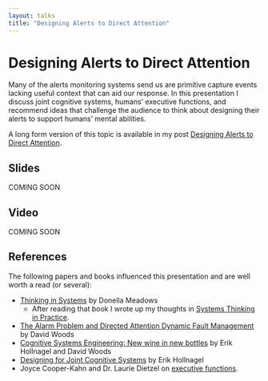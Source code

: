 ```yaml
---
layout: talks
title: "Designing Alerts to Direct Attention"
---
```


# Designing Alerts to Direct Attention

Many of the alerts monitoring systems send us are primitive capture events
lacking useful context that can aid our response. In this presentation I discuss
joint cognitive systems, humans’ executive functions, and recommend ideas that
challenge the audience to think about designing their alerts to support humans’
mental abilities.

A long form version of this topic is available in my post
[Designing Alerts to Direct Attention](/posts/designing-alerts-to-direct-attention.html).

## Slides

COMING SOON

## Video

COMING SOON

## References

The following papers and books influenced this presentation and are well worth
a read (or several):

* [Thinking in Systems](https://www.amazon.com/Thinking-Systems-Donella-H-Meadows/dp/1603580557)
  by Donella Meadows
  * After reading that book I wrote up my thoughts in [Systems Thinking in
    Practice](/posts/systems-thinking-in-practice.html).
* [The Alarm Problem and Directed Attention Dynamic Fault Management](https://www.researchgate.net/publication/40961767_The_Alarm_problem_and_directed_attention_in_dynamic_fault_management)
by David Woods
* [Cognitive Systems Engineering: New wine in new bottles](http://citeseerx.ist.psu.edu/viewdoc/download?doi=10.1.1.458.2247&rep=rep1&type=pdf) by Erik Hollnagel and David Woods
* [Designing for Joint Cognitive Systems](https://www.researchgate.net/publication/4213914_Designing_for_joint_cognitive_systems) by Erik Hollnagel
* Joyce Cooper-Kahn and Dr. Laurie Dietzel on [executive functions](http://www.ldonline.org/article/29122).
